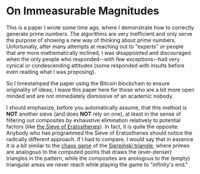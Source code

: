 # On Immeasurable Magnitudes

This is a paper I wrote some time ago, where I demonstrate how to correctly generate prime numbers. The algorithms are very inefficient and only serve the purpose of showing a new way of thinking about prime numbers.
Unfortunatly, after many attempts at reaching out to "experts" or people that are more mathematically inclined, I was disappointed and discouraged when the only people who responded--with few exceptions--had very cynical or condescending attitudes (some responded with insults before even reading what I was proposing).

So I timestamped the paper using the Bitcoin blockchain to ensure originality of ideas; I leave this paper here for those who are a bit more open minded and are not immediately dismissive of an academic nobody.

I should emphasize, before you automatically assume, that this method is **NOT** another sieve (and does **NOT** rely on one), at least in the sense of filtering out composites by exhaustive elimination relatively to potential factors (like [the Sieve of Eratosthenes](https://en.wikipedia.org/wiki/Sieve_of_Eratosthenes)). In fact, it is quite the opposite. Anybody who has programmed the Sieve of Eratosthenes should notice the radically different approach. If I had to compare, I would say that in essence it is a bit similar to the [chaos game](https://en.wikipedia.org/wiki/Sierpi%C5%84ski_triangle#Chaos_game) of the [Sierpiński triangle](https://en.wikipedia.org/wiki/Sierpi%C5%84ski_triangle), where primes are analogous to the computed points that draws the (ever-denser) triangles in the pattern, while the composites are anologous to the (empty) triangular areas we never reach while playing the game to "infinity's end."

